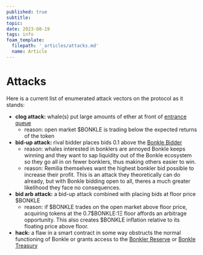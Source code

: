 ```yaml
---
published: true
subtitle:
topic:
date: 2023-08-19
tags: info
foam_template:
  filepath: '_articles/attacks.md'
  name: Article
---
```


# Attacks
Here is a current list of enumerated attack vectors on the protocol as it stands:
- **clog attack:** whale(s) put large amounts of ether at front of <a class="wiki-link" href="/articles/entrance-queue">entrance queue</a>
  - reason: open market $BONKLE is trading below the expected returns of the token
- **bid-up attack:** rival bidder places bids 0.1 above the <a class="wiki-link" href="/articles/bidder">Bonkle Bidder</a>
  - reason: whales interested in bonklers are annoyed Bonkle keeps winning and they want to sap liquidity out of the Bonkle ecosystem so they go all in on fewer bonklers, thus making others easier to win.
  - reason: Remilia themselves want the highest bonkler bid possible to increase their profit. This is an attack they theoretically can do already, but with Bonkle bidding open to all, theres a much greater likelihood they face no consequences.
- **bid arb attack:** a bid-up attack combined with placing bids at floor price \$BONKLE
  - reason: if \$BONKLE trades on the open market above floor price, acquiring tokens at the 0.7\$BONKLE:1Ξ floor affords an arbitrage opportunity. This also creates $BONKLE inflation relative to its floating price above floor.
- **hack:** a flaw in a smart contract in some way obstructs the normal functioning of Bonkle or grants access to the <a class="wiki-link" href="/articles/reserve">Bonkler Reserve</a> or <a class="wiki-link" href="/articles/treasury">Bonkle Treasury</a>
